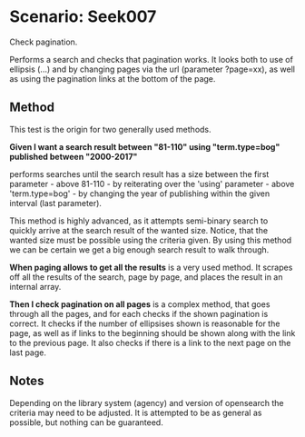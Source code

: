 # Scenario: Seek007

Check pagination.

Performs a search and checks that pagination works.
It looks both to use of ellipsis (...) and by changing pages via the url 
(parameter ?page=xx), as well as using the pagination links at the bottom of the page.


## Method
This test is the origin for two generally used methods.

**Given I want a search result between "81-110" using "term.type=bog" published between "2000-2017"**

performs searches until the search result has a size between
the first parameter - above 81-110 - by reiterating over the 
'using' parameter - above 'term.type=bog' - by changing the year
of publishing within the given interval (last parameter).

This method is highly advanced, as it attempts semi-binary search to quickly
arrive at the search result of the wanted size.
Notice, that the wanted size must be possible using the criteria
given. 
By using this method we can be certain we get a big enough search result to
walk through.

**When paging allows to get all the results**
is a very used method. It scrapes off all the results of the 
search, page by page, and places the result in an internal array.

**Then I check pagination on all pages** is a complex method, that 
goes through all the pages, and for each checks if the shown pagination
is correct. It checks if the number of ellipsises shown is reasonable
for the page, as well as if links to the beginning should be shown
along with the link to the previous page.
It also checks if there is a link to the next page on the last page.



## Notes
Depending on the library system (agency) and version of opensearch the
criteria may need to be adjusted. It is attempted to be as general 
as possible, but nothing can be guaranteed.
